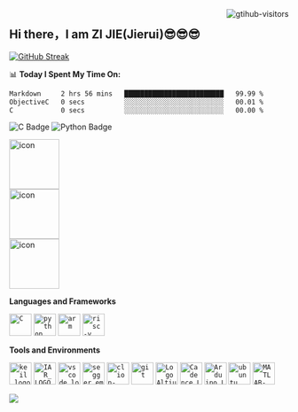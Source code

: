 <img align="right" src="https://komarev.com/ghpvc/?username=Jierui778&label=Visitors&color=red&style=flat&logo=github" alt="gtihub-visitors" />
</a>


## Hi there，I am ZI JIE(Jierui)😎😎😎

[![GitHub Streak](https://streak-stats.demolab.com/?user=Jierui778)](https://git.io/streak-stats)
<!--GitHub 连续打卡-->





<!--
**JIERUI778/JIERUI778** is a ✨ _special_ ✨ repository because its `README.md` (this file) appears on your GitHub profile.

Here are some ideas to get you started:

- 🔭 I’m currently working on ...
- 🌱 I’m currently learning ...
- 👯 I’m looking to collaborate on ...
- 🤔 I’m looking for help with ...
- 💬 Ask me about ...
- 📫 How to reach me: ...
- 😄 Pronouns: ...
- ⚡ Fun fact: ...
-->
<!--
<div align="center"> <img height="137px" src="https://github-readme-stats.vercel.app/api?username=Jierui778&hide_title=true&hide_border=true&show_icons=trueline_height=21&text_color=000&icon_color=000&bg_color=0,ea6161,ffc64d,fffc4d,52fa5a&theme=graywhite" /> </div>



<div align="center"> <img src="https://github-readme-stats.vercel.app/api/top-langs/?username=Jierui778&hide_title=true&hide_border=true&layout=compact&langs_count=6&text_color=000&icon_color=fff&bg_color=0,52fa5a,4dfcff,c64dff&theme=graywhite" /> </div>

![Metrics](https://metrics.lecoq.io/Jierui778?template=classic&base=header%2C%20activity%2C%20community%2C%20repositories%2C%20metadata&base.indepth=false&base.hireable=false&base.skip=false&config.timezone=Asia%2FShanghai)

[![Typing SVG](https://readme-typing-svg.demolab.com?font=1111&size=30&pause=1000&color=4766F7&center=%E5%81%87&vCenter=%E5%81%87&repeat=%E7%9C%9F&width=435&lines=Jierui%E6%8D%8F%E4%BA%86%E6%8D%8F%E4%BD%A0%E7%9A%84%E8%86%98)](https://git.io/typing-svg)
-->
<!--
<img src="https://cdn.jsdelivr.net/gh/Jierui778/Jierui778/gif/TomJierui.gif" /><br>
-->
<!--
<div align="center"><a href="https://blog.csdn.net/zhongzijie2004"><img src="https://img.shields.io/badge/CSDN-论坛-c32136" /></a>&emsp;</div>
-->
<!--
<div align="center" >
```mermaid
mindmap
  root((Jierui))
    混吃技能
      单片机开发
      图像处理
      PCB设计
      FPGA（想学）
    外面溜达溜达
      广州
      佛山
      南京
    无聊翻的
      编码
      电路基础
      电子学
      C primer plus
      模拟CMOS集成电路设计
```
-->
<!--关系图-->

📊 **Today I Spent My Time On:**
<!--START_SECTION:waka-->
```txt
Markdown     2 hrs 56 mins   █████████████████████████   99.99 %
ObjectiveC   0 secs          ░░░░░░░░░░░░░░░░░░░░░░░░░   00.01 %
C            0 secs          ░░░░░░░░░░░░░░░░░░░░░░░░░   00.00 %
```
<!--END_SECTION:waka-->
<!--wakatime显示-->

![C Badge](https://img.shields.io/badge/C-A8B9CC?logo=c&logoColor=fff&style=flat)<!--C语言图标-->
![Python Badge](https://img.shields.io/badge/Python-3776AB?logo=python&logoColor=fff&style=flat)<!--python图标-->


<div style="display: flex; align-items: flex-start;"><img src="https://techstack-generator.vercel.app/python-icon.svg" alt="icon" width="90" height="90" /></div>
<div style="display: flex; align-items: flex-start;"><img src="https://techstack-generator.vercel.app/github-icon.svg" alt="icon" width="90" height="90" /></div>
<div style="display: flex; align-items: flex-start;"><img src="https://techstack-generator.vercel.app/raspberrypi-icon.svg" alt="icon" width="90" height="90" /></div>


**Languages and Frameworks**
<!--语言和框架显示-->
<code><img height="40" src="https://cdn.jsdelivr.net/gh/Jierui778/Jierui778/photo/c.png" alt="C" title="C"></code>
<code><img height="40" src="https://cdn.jsdelivr.net/gh/Jierui778/Jierui778/photo/python.png" alt="python" title="python"></code>
<code><img height="40" src="https://cdn.jsdelivr.net/gh/Jierui778/Jierui778/photo/arm.jpg" alt="arm" title="arm"></code>
<code><img height="40" src="https://cdn.jsdelivr.net/gh/Jierui778/Jierui778/photo/risc-v.png" alt="risc-v" title="risc-v"></code>

**Tools and Environments**
<!--工具和环境显示-->
<code><img height="40" src="https://cdn.jsdelivr.net/gh/Jierui778/Jierui778/photo/keil_logo.png" alt="keil_logo" title="keil_logo"></code>
<code><img height="40" src="https://cdn.jsdelivr.net/gh/Jierui778/Jierui778/photo/IAR_LOGO_PNG.png" alt="IAR_LOGO_PNG" title="IAR_LOGO_PNG"></code>
<code><img height="40" src="https://cdn.jsdelivr.net/gh/Jierui778/Jierui778/photo/vscode_logo.png" alt="vscode_logo" title="vscode_logo"></code>
<code><img height="40" src="https://cdn.jsdelivr.net/gh/Jierui778/Jierui778/photo/segger_embedded_studio.jpg" alt="segger_embedded_studio" title="segger_embedded_studio"></code>
<code><img height="40" src="https://cdn.jsdelivr.net/gh/Jierui778/Jierui778/photo/clion-logo.png" alt="clion-logo" title="clion-logo"></code>
<code><img height="40" src="https://cdn.jsdelivr.net/gh/Jierui778/Jierui778/photo/git.jpg" alt="git" title="git"></code>
<code><img height="40" src="https://cdn.jsdelivr.net/gh/Jierui778/Jierui778/photo/Logo Altium Designer.png" alt="Logo Altium Designer" title="Logo Altium Designer"></code>
<code><img height="40" src="https://cdn.jsdelivr.net/gh/Jierui778/Jierui778/photo/Cadence_Logo.jpg" alt="Cadence_Logo" title="Cadence_Logo"></code>
<code><img height="40" src="https://cdn.jsdelivr.net/gh/Jierui778/Jierui778/photo/Arduino_Logo.png" alt="Arduino_Logo" title="Arduino_Logo"></code>
<code><img height="40" src="https://cdn.jsdelivr.net/gh/Jierui778/Jierui778/photo/ubuntu.jpg" alt="ubuntu" title="ubuntu"></code>
<code><img height="40" src="https://cdn.jsdelivr.net/gh/Jierui778/Jierui778/photo/MATLAB-logo.jpg" alt="MATLAB-logo" title="MATLAB-logo"></code>



<!-- profile-3d-contrib 3D贡献图-->
<img src="https://cdn.jsdelivr.net/gh/Jierui778/Jierui778/profile-3d-contrib/profile-night-rainbow.svg" />
</div>















